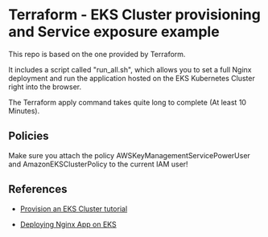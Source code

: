 # Terraform - EKS Cluster provisioning and Service exposure example

This repo is based on the one provided by Terraform.

It includes a script called "run_all.sh", which allows you to set a full Nginx deployment and run the application hosted on the EKS Kubernetes Cluster right into the browser.

The Terraform apply command takes quite long to complete (At least 10 Minutes).


## Policies 

Make sure you attach the policy  AWSKeyManagementServicePowerUser and AmazonEKSClusterPolicy to the current IAM user!

## References

- [Provision an EKS Cluster tutorial](https://developer.hashicorp.com/terraform/tutorials/kubernetes/eks)

- [Deploying Nginx App on EKS](https://cloudzenia.com/blog/k8s-series-part-3-deploying-a-simple-nginx-app-on-aws-eks/)

